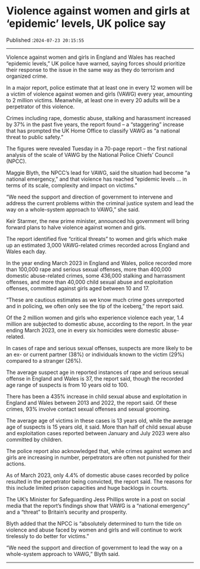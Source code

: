 # Violence against women and girls at ‘epidemic’ levels, UK police say

Published :`2024-07-23 20:15:55`

---

Violence against women and girls in England and Wales has reached “epidemic levels,” UK police have warned, saying forces should prioritize their response to the issue in the same way as they do terrorism and organized crime.

In a major report, police estimate that at least one in every 12 women will be a victim of violence against women and girls (VAWG) every year, amounting to 2 million victims. Meanwhile, at least one in every 20 adults will be a perpetrator of this violence.

Crimes including rape, domestic abuse, stalking and harassment increased by 37% in the past five years, the report found – a “staggering” increase that has prompted the UK Home Office to classify VAWG as “a national threat to public safety.”

The figures were revealed Tuesday in a 70-page report – the first national analysis of the scale of VAWG by the National Police Chiefs’ Council (NPCC).

Maggie Blyth, the NPCC’s lead for VAWG, said the situation had become “a national emergency,” and that violence has reached “epidemic levels … in terms of its scale, complexity and impact on victims.”

“We need the support and direction of government to intervene and address the current problems within the criminal justice system and lead the way on a whole-system approach to VAWG,” she said.

Keir Starmer, the new prime minister, announced his government will bring forward plans to halve violence against women and girls.

The report identified five “critical threats” to women and girls which make up an estimated 3,000 VAWG-related crimes recorded across England and Wales each day.

In the year ending March 2023 in England and Wales, police recorded more than 100,000 rape and serious sexual offenses, more than 400,000 domestic abuse-related crimes, some 436,000 stalking and harrassment offenses, and more than 40,000 child sexual abuse and exploitation offenses, committed against girls aged between 10 and 17.

“These are cautious estimates as we know much crime goes unreported and in policing, we often only see the tip of the iceberg,” the report said.

Of the 2 million women and girls who experience violence each year, 1.4 million are subjected to domestic abuse, according to the report. In the year ending March 2023, one in every six homicides were domestic abuse-related.

In cases of rape and serious sexual offenses, suspects are more likely to be an ex- or current partner (38%) or individuals known to the victim (29%) compared to a stranger (26%).

The average suspect age in reported instances of rape and serious sexual offense in England and Wales is 37, the report said, though the recorded age range of suspects is from 10 years old to 100.

There has been a 435% increase in child sexual abuse and exploitation in England and Wales between 2013 and 2022, the report said. Of these crimes, 93% involve contact sexual offenses and sexual grooming.

The average age of victims in these cases is 13 years old, while the average age of suspects is 15 years old, it said. More than half of child sexual abuse and exploitation cases reported between January and July 2023 were also committed by children.

The police report also acknowledged that, while crimes against women and girls are increasing in number, perpetrators are often not punished for their actions.

As of March 2023, only 4.4% of domestic abuse cases recorded by police resulted in the perpetrator being convicted, the report said. The reasons for this include limited prison capacities and huge backlogs in courts.

The UK’s Minister for Safeguarding Jess Phillips wrote in a post on social media that the report’s findings show that VAWG is a “national emergency” and a “threat” to Britain’s security and prosperity.

Blyth added that the NPCC is “absolutely determined to turn the tide on violence and abuse faced by women and girls and will continue to work tirelessly to do better for victims.”

“We need the support and direction of government to lead the way on a whole-system approach to VAWG,” Blyth said.

---

